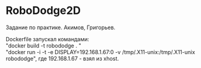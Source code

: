 # RoboDodge2D
Задание по практике. Акимов, Григорьев.  
  
Dockerfile запускал командами:  
"docker build -t robododge . "  
"docker run -i -t -e DISPLAY=192.168.1.67:0 -v /tmp/.X11-unix:/tmp/.X11-unix robododge", где 192.168.1.67 - взял из xhost.
